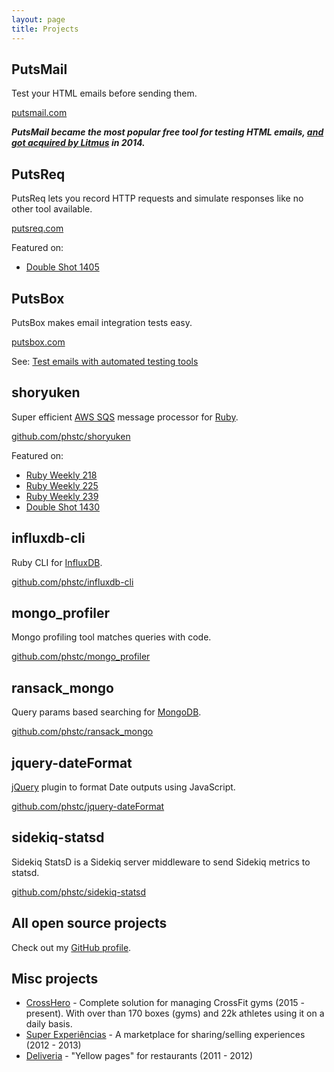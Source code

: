 ```yaml
---
layout: page
title: Projects
---
```


## PutsMail

Test your HTML emails before sending them.

[putsmail.com](https://putsmail.com)

**_PutsMail became the most popular free tool for testing HTML emails, [and got acquired by Litmus](https://litmus.com/blog/a-new-home-for-putsmail-at-litmus) in 2014._**

## PutsReq

PutsReq lets you record HTTP requests and simulate responses like no other tool available.

[putsreq.com](http://putsreq.com)

Featured on:

* [Double Shot 1405](http://afreshcup.com/home/2014/8/29/double-shot-1405.html)

## PutsBox

PutsBox makes email integration tests easy.

[putsbox.com](http://putsbox.com)

See: [Test emails with automated testing tools](http://www.pablocantero.com/blog/2015/08/05/test-emails-with-automated-testing-tools/)

## shoryuken

Super efficient [AWS SQS](https://aws.amazon.com/sqs) message processor for [Ruby](https://www.ruby-lang.org).

[github.com/phstc/shoryuken](https://github.com/phstc/shoryuken)

Featured on:

* [Ruby Weekly 218](http://rubyweekly.com/issues/218)
* [Ruby Weekly 225](http://rubyweekly.com/issues/225)
* [Ruby Weekly 239](http://rubyweekly.com/issues/238)
* [Double Shot 1430](http://afreshcup.com/home/2014/11/7/double-shot-1430.html)

## influxdb-cli

Ruby CLI for [InfluxDB](http://influxdb.com/).

[github.com/phstc/influxdb-cli](https://github.com/phstc/influxdb-cli)

## mongo_profiler

Mongo profiling tool matches queries with code.

[github.com/phstc/mongo_profiler](https://github.com/phstc/mongo_profiler)

## ransack_mongo

Query params based searching for [MongoDB](http://www.mongodb.com/).

[github.com/phstc/ransack_mongo](https://github.com/phstc/ransack_mongo)

## jquery-dateFormat

[jQuery](https://jquery.com/) plugin to format Date outputs using JavaScript.

[github.com/phstc/jquery-dateFormat](https://github.com/phstc/jquery-dateFormat)

## sidekiq-statsd

Sidekiq StatsD is a Sidekiq server middleware to send Sidekiq metrics to statsd.

[github.com/phstc/sidekiq-statsd](https://github.com/phstc/sidekiq-statsd)

## All open source projects

Check out my [GitHub profile](https://github.com/phstc/).

## Misc projects

* [CrossHero](https://crosshero.com) - Complete solution for managing CrossFit gyms (2015 - present). With over than 170 boxes (gyms) and 22k athletes using it on a daily basis.
* [Super Experiências](http://www.superexperiencias.com.br/sao-paulo) - A marketplace for sharing/selling experiences (2012 - 2013)
* [Deliveria](https://deliveria.net) - "Yellow pages" for restaurants (2011 - 2012)
